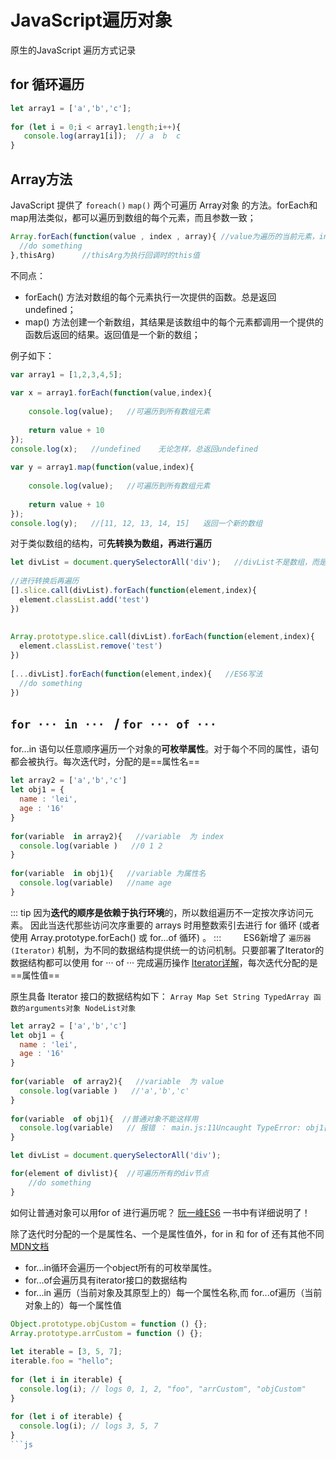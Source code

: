 # JavaScript遍历对象
原生的JavaScript 遍历方式记录

## for 循环遍历 
```js
let array1 = ['a','b','c'];
 
for (let i = 0;i < array1.length;i++){
   console.log(array1[i]);  // a  b  c 
}
```
## Array方法
JavaScript 提供了 `foreach()`  `map()` 两个可遍历 Array对象 的方法。forEach和map用法类似，都可以遍历到数组的每个元素，而且参数一致；  　

```js
Array.forEach(function(value , index , array){ //value为遍历的当前元素，index为当前索引，array为正在操作的数组
  //do something
},thisArg)      //thisArg为执行回调时的this值
```
不同点：
+ forEach() 方法对数组的每个元素执行一次提供的函数。总是返回undefined；
+ map() 方法创建一个新数组，其结果是该数组中的每个元素都调用一个提供的函数后返回的结果。返回值是一个新的数组；

例子如下：
```js
var array1 = [1,2,3,4,5];
 
var x = array1.forEach(function(value,index){
 
    console.log(value);   //可遍历到所有数组元素
 
    return value + 10
});
console.log(x);   //undefined    无论怎样，总返回undefined
 
var y = array1.map(function(value,index){
 
    console.log(value);   //可遍历到所有数组元素
 
    return value + 10
});
console.log(y);   //[11, 12, 13, 14, 15]   返回一个新的数组
```

对于类似数组的结构，可**先转换为数组，再进行遍历**

```js
let divList = document.querySelectorAll('div');   //divList不是数组，而是nodeList
 
//进行转换后再遍历
[].slice.call(divList).forEach(function(element,index){
  element.classList.add('test')
})
 
 
Array.prototype.slice.call(divList).forEach(function(element,index){
  element.classList.remove('test')
})
 
[...divList].forEach(function(element,index){   //ES6写法
  //do something
})
```
## `for ··· in ··· ` /  `for ··· of ···`
for...in 语句以任意顺序遍历一个对象的**可枚举属性**。对于每个不同的属性，语句都会被执行。每次迭代时，分配的是==属性名==　　

```js
let array2 = ['a','b','c']
let obj1 = {
  name : 'lei',
  age : '16'
}
 
for(variable  in array2){   //variable  为 index
  console.log(variable )   //0 1 2
}
 
for(variable  in obj1){   //variable 为属性名
  console.log(variable)   //name age
}
```

::: tip
因为**迭代的顺序是依赖于执行环境**的，所以数组遍历不一定按次序访问元素。 因此当迭代那些访问次序重要的 arrays 时用整数索引去进行 for 循环 (或者使用 Array.prototype.forEach() 或 for...of 循环) 。
:::
　　
ES6新增了 `遍历器(Iterator)` 机制，为不同的数据结构提供统一的访问机制。只要部署了Iterator的数据结构都可以使用 for ··· of ··· 完成遍历操作 [Iterator详解](http://es6.ruanyifeng.com/#docs/iterator )，每次迭代分配的是==属性值==

原生具备 Iterator 接口的数据结构如下： `Array Map Set String TypedArray 函数的arguments对象 NodeList对象`

```js
let array2 = ['a','b','c']
let obj1 = {
  name : 'lei',
  age : '16'
}
 
for(variable  of array2){   //variable  为 value
  console.log(variable )   //'a','b','c'
}
 
for(variable  of obj1){  //普通对象不能这样用
  console.log(variable)   // 报错 ： main.js:11Uncaught TypeError: obj1[Symbol.iterator] is not a function
}

let divList = document.querySelectorAll('div');

for(element of divlist){  //可遍历所有的div节点
    //do something 
}
```

如何让普通对象可以用for of 进行遍历呢？  [阮一峰ES6](http://es6.ruanyifeng.com/#docs/iterator)  一书中有详细说明了！


除了迭代时分配的一个是属性名、一个是属性值外，for in 和 for of 还有其他不同  [MDN文档](https://developer.mozilla.org/zh-CN/docs/Web/JavaScript/Reference/Statements/for...of)

+ for...in循环会遍历一个object所有的可枚举属性。
+ for...of会遍历具有iterator接口的数据结构
+ for...in 遍历（当前对象及其原型上的）每一个属性名称,而 for...of遍历（当前对象上的）每一个属性值

```js
Object.prototype.objCustom = function () {};
Array.prototype.arrCustom = function () {};
 
let iterable = [3, 5, 7];
iterable.foo = "hello";
 
for (let i in iterable) {
  console.log(i); // logs 0, 1, 2, "foo", "arrCustom", "objCustom"
}
 
for (let i of iterable) {
  console.log(i); // logs 3, 5, 7
}
```js